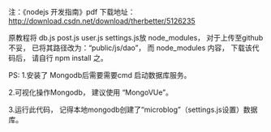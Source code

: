 注：《nodejs 开发指南》pdf 下载地址： http://download.csdn.net/download/therbetter/5126235

原教程将 db.js post.js  user.js settings.js放 node_modules， 对于上传至github不妥， 已将其路径改为：“public/js/dao”，
而 node_modules 内容， 下载该代码后， 请自行 npm install 之。


PS:
1.安装了 Mongodb后需要需要cmd 启动数据库服务。

2.可视化操作Mongodb， 建议使用 “MongoVUe”。

3.运行此代码， 记得本地mongodb创建了“microblog”（settings.js设置）数据库。
